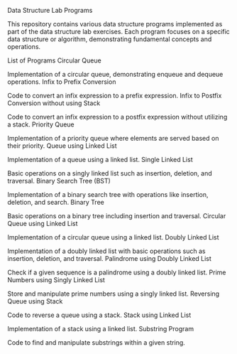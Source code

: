 Data Structure Lab Programs

This repository contains various data structure programs implemented as part of the data structure lab exercises. Each program focuses on a specific data structure or algorithm, demonstrating fundamental concepts and operations.

List of Programs
Circular Queue

Implementation of a circular queue, demonstrating enqueue and dequeue operations.
Infix to Prefix Conversion

Code to convert an infix expression to a prefix expression.
Infix to Postfix Conversion without using Stack

Code to convert an infix expression to a postfix expression without utilizing a stack.
Priority Queue

Implementation of a priority queue where elements are served based on their priority.
Queue using Linked List

Implementation of a queue using a linked list.
Single Linked List

Basic operations on a singly linked list such as insertion, deletion, and traversal.
Binary Search Tree (BST)

Implementation of a binary search tree with operations like insertion, deletion, and search.
Binary Tree

Basic operations on a binary tree including insertion and traversal.
Circular Queue using Linked List

Implementation of a circular queue using a linked list.
Doubly Linked List

Implementation of a doubly linked list with basic operations such as insertion, deletion, and traversal.
Palindrome using Doubly Linked List

Check if a given sequence is a palindrome using a doubly linked list.
Prime Numbers using Singly Linked List

Store and manipulate prime numbers using a singly linked list.
Reversing Queue using Stack

Code to reverse a queue using a stack.
Stack using Linked List

Implementation of a stack using a linked list.
Substring Program

Code to find and manipulate substrings within a given string.
